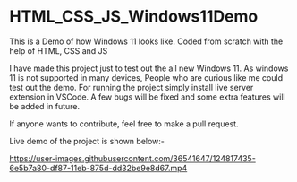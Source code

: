 # HTML_CSS_JS_Windows11Demo
This is a Demo of how Windows 11 looks like. Coded from scratch with the help of HTML, CSS and JS

I have made this project just to test out the all new Windows 11. As windows 11 is not supported in many devices, People who are curious like me
could test out the demo. For running the project simply install live server extension in VSCode. A few bugs will be fixed and some extra features will be added in future. 

If anyone wants to contribute, feel free to make a pull request.

Live demo of the project is shown below:-



https://user-images.githubusercontent.com/36541647/124817435-6e5b7a80-df87-11eb-875d-dd32be9e8d67.mp4

